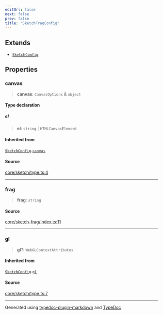 ```yaml
---
editUrl: false
next: false
prev: false
title: "SketchFragConfig"
---
```


## Extends

- [`SketchConfig`](/api/interfaces/sketchconfig/)

## Properties

### canvas

> **canvas**: `CanvasOptions` & `object`

#### Type declaration

##### el

> **el**: `string` \| `HTMLCanvasElement`

#### Inherited from

[`SketchConfig`](/api/interfaces/sketchconfig/).[`canvas`](/api/interfaces/sketchconfig/#canvas)

#### Source

[core/sketch/type.ts:4](https://github.com/tetracalibers/sketchgl/blob/efe48d3/lib/core/sketch/type.ts#L4)

***

### frag

> **frag**: `string`

#### Source

[core/sketch-frag/index.ts:11](https://github.com/tetracalibers/sketchgl/blob/efe48d3/lib/core/sketch-frag/index.ts#L11)

***

### gl

> **gl**?: `WebGLContextAttributes`

#### Inherited from

[`SketchConfig`](/api/interfaces/sketchconfig/).[`gl`](/api/interfaces/sketchconfig/#gl)

#### Source

[core/sketch/type.ts:7](https://github.com/tetracalibers/sketchgl/blob/efe48d3/lib/core/sketch/type.ts#L7)

***
Generated using [typedoc-plugin-markdown](https://www.npmjs.com/package/typedoc-plugin-markdown) and [TypeDoc](https://typedoc.org/)
